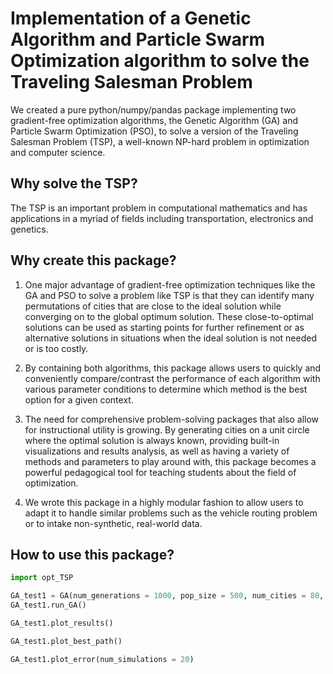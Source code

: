 # Implementation of a Genetic Algorithm and Particle Swarm Optimization algorithm to solve the Traveling Salesman Problem

We created a pure python/numpy/pandas package implementing two gradient-free optimization algorithms, the Genetic Algorithm (GA) and Particle Swarm Optimization (PSO), to solve a version of the Traveling Salesman Problem (TSP), a well-known NP-hard problem in optimization and computer science.

## Why solve the TSP?

The TSP is an important problem in computational mathematics and has applications in a myriad of fields including transportation, electronics and genetics.

## Why create this package?

1. One major advantage of gradient-free optimization techniques like the GA and PSO to solve a problem like TSP is that they can identify many permutations of cities that are close to the ideal solution while converging on to the global optimum solution. These close-to-optimal solutions can be used as starting points for further refinement or as alternative solutions in situations when the ideal solution is not needed or is too costly. 

2. By containing both algorithms, this package allows users to quickly and conveniently compare/contrast the performance of each algorithm with various parameter conditions to determine which method is the best option for a given context.

3. The need for comprehensive problem-solving packages that also allow for instructional utility is growing. By generating cities on a unit circle where the optimal solution is always known, providing built-in visualizations and results analysis,  as well as having a variety of methods and parameters to play around with, this package becomes a powerful pedagogical tool for teaching students about the field of optimization. 

4. We wrote this package in a highly modular fashion to allow users to adapt it to handle similar problems such as the vehicle routing problem or to intake non-synthetic, real-world data.

## How to use this package?


```python
import opt_TSP
```


```python
GA_test1 = GA(num_generations = 1000, pop_size = 500, num_cities = 80, elitism_frac = 0.2, selection_method = "Roulette", mating_method = "Random", mutation_rate = 1)
GA_test1.run_GA()
```


```python
GA_test1.plot_results()
```

```python
GA_test1.plot_best_path()
```


```python
GA_test1.plot_error(num_simulations = 20)
```
